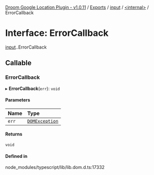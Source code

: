 [Droom Google Location Plugin - v1.0.11](../README.md) / [Exports](../modules.md) / [input](../modules/input.md) / [<internal\>](../modules/input._internal_.md) / ErrorCallback

# Interface: ErrorCallback

[input](../modules/input.md).[<internal>](../modules/input._internal_.md).ErrorCallback

## Callable

### ErrorCallback

▸ **ErrorCallback**(`err`): `void`

#### Parameters

| Name | Type |
| :------ | :------ |
| `err` | [`DOMException`](../modules/input._internal_.md#domexception) |

#### Returns

`void`

#### Defined in

node_modules/typescript/lib/lib.dom.d.ts:17332
